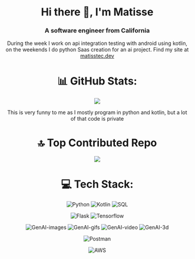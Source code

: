<div align="center">
<h1>Hi there 👋, I'm Matisse</h1>
<h3>A software engineer from California</h3>
During the week I work on api integration testing with android using kotlin, on the weekends I do python Saas creation for an ai project.
Find my site at <a href="https://matissetec.dev/">matisstec.dev</a>
  
# 📊 GitHub Stats:
![](https://github-readme-stats.vercel.app/api/top-langs/?username=thegr8binil&theme=dark&hide_border=true&include_all_commits=true&count_private=true&layout=compact)

This is very funny to me as I mostly program in python and kotlin, but a lot of that code is private

# 🔝 Top Contributed Repo 
![](https://github-contributor-stats.vercel.app/api?username=matissesprojects&limit=5&theme=dark&combine_all_yearly_contributions=true)

# 💻 Tech Stack:
![Python](https://img.shields.io/badge/python-3670A0?style=flat&logo=python&logoColor=ffdd54) ![Kotlin](https://img.shields.io/badge/kotlin-black?logo=kotlin) ![SQL](https://img.shields.io/badge/sql-blue?logo=sql) 

![Flask](https://img.shields.io/badge/flask-%23000.svg?style=flat&logo=flask&logoColor=white) ![Tensorflow](https://img.shields.io/badge/TensorFlow-blue?logo=TensorFlow)

![GenAI-images](https://img.shields.io/badge/gen%20ai-images-green?logo=gen%20ai-images)
![GenAI-gifs](https://img.shields.io/badge/gen%20ai-gifs-blue?logo=gen%20ai-images)
![GenAI-video](https://img.shields.io/badge/gen%20ai-video-yellow?logo=gen%20ai-images)
![GenAI-3d](https://img.shields.io/badge/gen%20ai-3d-teal?logo=gen%20ai-images)

![Postman](https://img.shields.io/badge/Postman-FF6C37?style=flat&logo=postman&logoColor=white)

![AWS](https://img.shields.io/badge/AWS-%23FF9900.svg?style=flat&logo=amazon-aws&logoColor=white)
</div>

